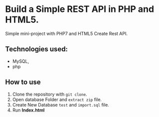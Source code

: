 # Build a Simple REST API in PHP and HTML5.
Simple mini-project with PHP7 and HTML5 Create Rest API.

## Technologies used:
- MySQL,
- php


## How to use
1. Clone the repository with `git clone`.
2. Open database Folder and `extract zip` file.
3. Create New Database `test` and `import.sql` file.
4. Run **Index.html** 
